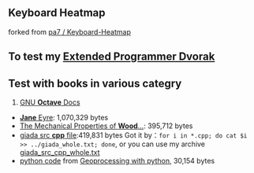 ## Keyboard Heatmap
 forked from [pa7 / Keyboard-Heatmap](https://github.com/pa7/Keyboard-Heatmap)

## To test my [Extended Programmer Dvorak](https://github.com/district10/extended-programmer-dvorak)


## Test with books in various categry
1. [GNU **Octave** Docs](http://www.gnu.org/software/octave/doc/interpreter/)
- [**Jane** Eyre](http://www.gutenberg.org/files/1260/1260.txt): 1,070,329 bytes
- [The Mechanical Properties of **Wood**...](http://www.gutenberg.org/cache/epub/12299/pg12299.txt): 395,712 bytes
- [giada src **cpp** file](http://www.giadamusic.com/download):419,831 bytes
Got it by：`for i in *.cpp; do cat $i >> ../giada_whole.txt; done`,
or you can use my archive [giada_src_cpp_whole.txt](http://gnat-tang-shared-image.qiniudn.com/giada_whole.txt)
- [python code](http://gnat-tang-archive.qiniudn.com/geoprocessing_with_python_whole.txt) from [Geoprocessing with python](http://jianshu.io/p/a710e7656ddb), 30,154 bytes
